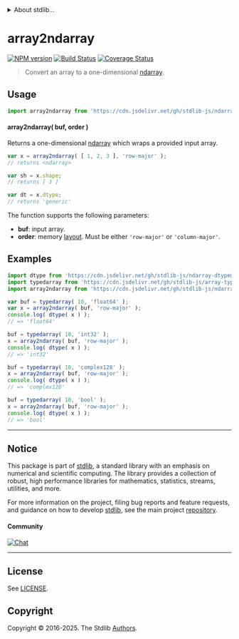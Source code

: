 <!--

@license Apache-2.0

Copyright (c) 2025 The Stdlib Authors.

Licensed under the Apache License, Version 2.0 (the "License");
you may not use this file except in compliance with the License.
You may obtain a copy of the License at

   http://www.apache.org/licenses/LICENSE-2.0

Unless required by applicable law or agreed to in writing, software
distributed under the License is distributed on an "AS IS" BASIS,
WITHOUT WARRANTIES OR CONDITIONS OF ANY KIND, either express or implied.
See the License for the specific language governing permissions and
limitations under the License.

-->


<details>
  <summary>
    About stdlib...
  </summary>
  <p>We believe in a future in which the web is a preferred environment for numerical computation. To help realize this future, we've built stdlib. stdlib is a standard library, with an emphasis on numerical and scientific computation, written in JavaScript (and C) for execution in browsers and in Node.js.</p>
  <p>The library is fully decomposable, being architected in such a way that you can swap out and mix and match APIs and functionality to cater to your exact preferences and use cases.</p>
  <p>When you use stdlib, you can be absolutely certain that you are using the most thorough, rigorous, well-written, studied, documented, tested, measured, and high-quality code out there.</p>
  <p>To join us in bringing numerical computing to the web, get started by checking us out on <a href="https://github.com/stdlib-js/stdlib">GitHub</a>, and please consider <a href="https://opencollective.com/stdlib">financially supporting stdlib</a>. We greatly appreciate your continued support!</p>
</details>

# array2ndarray

[![NPM version][npm-image]][npm-url] [![Build Status][test-image]][test-url] [![Coverage Status][coverage-image]][coverage-url] <!-- [![dependencies][dependencies-image]][dependencies-url] -->

> Convert an array to a one-dimensional [ndarray][@stdlib/ndarray/base/ctor].

<!-- Section to include introductory text. Make sure to keep an empty line after the intro `section` element and another before the `/section` close. -->

<section class="intro">

</section>

<!-- /.intro -->

<!-- Package usage documentation. -->



<section class="usage">

## Usage

```javascript
import array2ndarray from 'https://cdn.jsdelivr.net/gh/stdlib-js/ndarray-base-from-array@deno/mod.js';
```

#### array2ndarray( buf, order )

Returns a one-dimensional [ndarray][@stdlib/ndarray/base/ctor] which wraps a provided input array.

```javascript
var x = array2ndarray( [ 1, 2, 3 ], 'row-major' );
// returns <ndarray>

var sh = x.shape;
// returns [ 3 ]

var dt = x.dtype;
// returns 'generic'
```

The function supports the following parameters:

-   **buf**: input array.
-   **order**: memory [layout][@stdlib/ndarray/orders]. Must be either `'row-major'` or `'column-major'`.

</section>

<!-- /.usage -->

<!-- Package usage notes. Make sure to keep an empty line after the `section` element and another before the `/section` close. -->

<section class="notes">

</section>

<!-- /.notes -->

<!-- Package usage examples. -->

<section class="examples">

## Examples

<!-- eslint no-undef: "error" -->

```javascript
import dtype from 'https://cdn.jsdelivr.net/gh/stdlib-js/ndarray-dtype@deno/mod.js';
import typedarray from 'https://cdn.jsdelivr.net/gh/stdlib-js/array-typed@deno/mod.js';
import array2ndarray from 'https://cdn.jsdelivr.net/gh/stdlib-js/ndarray-base-from-array@deno/mod.js';

var buf = typedarray( 10, 'float64' );
var x = array2ndarray( buf, 'row-major' );
console.log( dtype( x ) );
// => 'float64'

buf = typedarray( 10, 'int32' );
x = array2ndarray( buf, 'row-major' );
console.log( dtype( x ) );
// => 'int32'

buf = typedarray( 10, 'complex128' );
x = array2ndarray( buf, 'row-major' );
console.log( dtype( x ) );
// => 'complex128'

buf = typedarray( 10, 'bool' );
x = array2ndarray( buf, 'row-major' );
console.log( dtype( x ) );
// => 'bool'
```

</section>

<!-- /.examples -->

<!-- Section to include cited references. If references are included, add a horizontal rule *before* the section. Make sure to keep an empty line after the `section` element and another before the `/section` close. -->

<section class="references">

</section>

<!-- /.references -->

<!-- Section for related `stdlib` packages. Do not manually edit this section, as it is automatically populated. -->

<section class="related">

</section>

<!-- /.related -->

<!-- Section for all links. Make sure to keep an empty line after the `section` element and another before the `/section` close. -->


<section class="main-repo" >

* * *

## Notice

This package is part of [stdlib][stdlib], a standard library with an emphasis on numerical and scientific computing. The library provides a collection of robust, high performance libraries for mathematics, statistics, streams, utilities, and more.

For more information on the project, filing bug reports and feature requests, and guidance on how to develop [stdlib][stdlib], see the main project [repository][stdlib].

#### Community

[![Chat][chat-image]][chat-url]

---

## License

See [LICENSE][stdlib-license].


## Copyright

Copyright &copy; 2016-2025. The Stdlib [Authors][stdlib-authors].

</section>

<!-- /.stdlib -->

<!-- Section for all links. Make sure to keep an empty line after the `section` element and another before the `/section` close. -->

<section class="links">

[npm-image]: http://img.shields.io/npm/v/@stdlib/ndarray-base-from-array.svg
[npm-url]: https://npmjs.org/package/@stdlib/ndarray-base-from-array

[test-image]: https://github.com/stdlib-js/ndarray-base-from-array/actions/workflows/test.yml/badge.svg?branch=main
[test-url]: https://github.com/stdlib-js/ndarray-base-from-array/actions/workflows/test.yml?query=branch:main

[coverage-image]: https://img.shields.io/codecov/c/github/stdlib-js/ndarray-base-from-array/main.svg
[coverage-url]: https://codecov.io/github/stdlib-js/ndarray-base-from-array?branch=main

<!--

[dependencies-image]: https://img.shields.io/david/stdlib-js/ndarray-base-from-array.svg
[dependencies-url]: https://david-dm.org/stdlib-js/ndarray-base-from-array/main

-->

[chat-image]: https://img.shields.io/gitter/room/stdlib-js/stdlib.svg
[chat-url]: https://app.gitter.im/#/room/#stdlib-js_stdlib:gitter.im

[stdlib]: https://github.com/stdlib-js/stdlib

[stdlib-authors]: https://github.com/stdlib-js/stdlib/graphs/contributors

[umd]: https://github.com/umdjs/umd
[es-module]: https://developer.mozilla.org/en-US/docs/Web/JavaScript/Guide/Modules

[deno-url]: https://github.com/stdlib-js/ndarray-base-from-array/tree/deno
[deno-readme]: https://github.com/stdlib-js/ndarray-base-from-array/blob/deno/README.md
[umd-url]: https://github.com/stdlib-js/ndarray-base-from-array/tree/umd
[umd-readme]: https://github.com/stdlib-js/ndarray-base-from-array/blob/umd/README.md
[esm-url]: https://github.com/stdlib-js/ndarray-base-from-array/tree/esm
[esm-readme]: https://github.com/stdlib-js/ndarray-base-from-array/blob/esm/README.md
[branches-url]: https://github.com/stdlib-js/ndarray-base-from-array/blob/main/branches.md

[stdlib-license]: https://raw.githubusercontent.com/stdlib-js/ndarray-base-from-array/main/LICENSE

[@stdlib/ndarray/base/ctor]: https://github.com/stdlib-js/ndarray-base-ctor/tree/deno

[@stdlib/ndarray/orders]: https://github.com/stdlib-js/ndarray-orders/tree/deno

</section>

<!-- /.links -->
